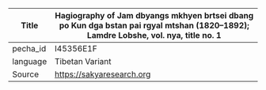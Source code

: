 |Title | Hagiography of Jam dbyangs mkhyen brtsei dbang po Kun dga bstan pai rgyal mtshan (1820–1892); Lamdre Lobshe, vol. nya, title no. 1 
| --- | --- 
|pecha_id | I45356E1F
|language | Tibetan Variant
|Source | https://sakyaresearch.org